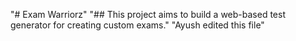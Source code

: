 "# Exam Warriorz" 
"## This project aims to build a web-based test generator for creating custom exams." 
"Ayush edited this file" 
